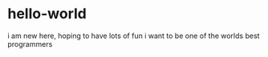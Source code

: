 # hello-world
i am new here, hoping to have lots of fun
i want to be one of the worlds best programmers


